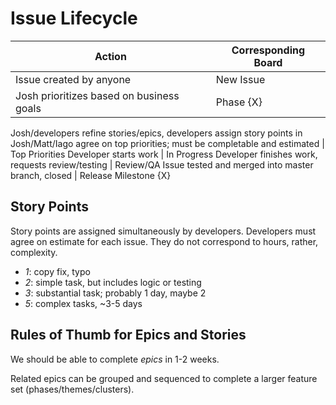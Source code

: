 # Issue Lifecycle

Action | Corresponding Board
--- | ---
Issue created by anyone | New Issue
Josh prioritizes based on business goals | Phase {X}
Josh/developers refine stories/epics, developers assign story points in 
Josh/Matt/Iago agree on top priorities; must be completable and estimated | Top Priorities
Developer starts work | In Progress 
Developer finishes work, requests review/testing | Review/QA
Issue tested and merged into master branch, closed | Release Milestone {X}

## Story Points

Story points are assigned simultaneously by developers. Developers must agree on estimate for each issue. They do not correspond to hours, rather, complexity.

- *1*: copy fix, typo
- *2*: simple task, but includes logic or testing
- *3*: substantial task; probably 1 day, maybe 2
- *5*: complex tasks, ~3-5 days

## Rules of Thumb for Epics and Stories

We should be able to complete _epics_ in 1-2 weeks.

Related epics can be grouped and sequenced to complete a larger feature set (phases/themes/clusters).
